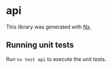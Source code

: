 # api

This library was generated with [Nx](https://nx.dev).

## Running unit tests

Run `nx test api` to execute the unit tests.
